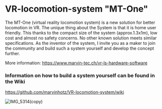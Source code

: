 # VR-locomotion-system "MT-One"
The MT-One (virtual reality locomotion system) is a new solution for better locomotion in VR. The unique thing about the System is that it is home user friendly. This thanks to the compact size of the system (approx.1.3x1m), low cost and almost no safety concerns. No other known solution meets similar specifications. As the inventor of the system, I invite you as a maker to join the community and build such a system yourself and develop the concept further.

More information:
https://www.marvin-tec.ch/vr-ls-hardware-software




### Information on how to build a system yourself can be found in the Wiki
https://github.com/marvinhotz/VR-locomotion-system/wiki

![IMG_5314(copy)](https://user-images.githubusercontent.com/22561089/193820188-e6347964-2926-4760-b2d9-f2344f0c4864.jpg)

